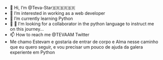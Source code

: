 - 👋 Hi, I’m @Teva-Star🇧🇷🇧🇷🇧🇷
- 👀 I’m interested in working as a web developer
- 🌱 I’m currently learning Python 
- 💞️ 💞️ I'm looking for a collaborator
 in the python language to instruct me on this journey...
- 📫 How to reach me @TEVAAM Twitter 
- Me chamo Estevam e gostaria de entrar de corpo e Alma nesse caminho que eu quero seguir, e vou precisar um pouco de ajuda da galera experiente em Python

<!---
Teva-Star/Teva-Star is a ✨ special ✨ repository because its `README.md` (this file) appears on your GitHub profile.
You can click the Preview link to take a look at your changes.
--->
